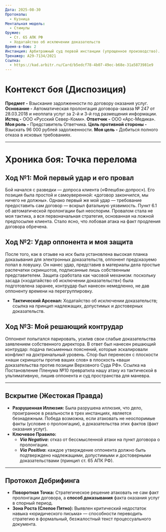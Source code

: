 ```yaml
---
Дата: 2025-08-30
Протоколы:
  - Кузница
Ментальная модель:
  - Стимулы
Оружие:
  - Ст. 65 АПК РФ
  - Ходатайство об исключении доказательств
Время-в-бою: 2
Инстанция: Арбитражный суд первой инстанции (упрощенное производство).
Тренажер: А29-7134/2021
Ссылка:
  - https://kad.arbitr.ru/Card/b5edcf78-4b07-49ec-b68e-31a5873981e9
---
```

# Контекст боя (Диспозиция) 
**Предмет -** Взыскание задолженности по договору оказания услуг.
**Основание -** Автоматическая пролонгация договора-заказа № 247 от 28.03.2018 и неоплата услуг за 2-й и 3-й год размещения информации.
**Истец -** ООО «Русский Север-Коми».
**Ответчик -** ООО «Арс-Медика».
**Моя роль -** Представитель Ответчика.
**Цель противной стороны -** Взыскать 96 000 рублей задолженности.
**Моя цель -** Добиться полного отказа в исковых требованиях.

---
# Хроника боя: Точка перелома
## **Ход №1: Мой первый удар и его провал**
Бой начался с разведки — допроса клиента («Флешбэк-допрос»). Его позиция была простой и самоуверенной: «договор закончился, мы ничего не должны». Однако первый же мой удар — требование предоставить сам договор — вскрыл фатальную уязвимость. Пункт 6.1 об автоматической пролонгации был неоспорим. Провалом стала не моя тактика, а вся первоначальная стратегия, основанная на ложной предпосылке клиента. Стало ясно, что лобовая атака на факт продления договора обречена.
## **Ход №2: Удар оппонента и моя защита**
После того, как в отзыве на иск была установлена высокая планка доказывания для электронных доказательств, оппонент предсказуемо попал в ловушку. Он нанес удар, представив в материалы дела простые распечатки скриншотов, подписанные лишь собственным представителем. Защита сработала как часовой механизм: поскольку засада («ходатайство об исключении доказательств») была подготовлена заранее, контрудар был нанесен немедленно, не дав оппоненту времени на перегруппировку.
- **Тактический Арсенал:** Ходатайство об исключении доказательств; ссылка на принцип надлежащих, допустимых и достоверных доказательств.
## **Ход №3: Мой решающий контрудар**
Оппонент попытался парировать, усилив свои слабые доказательства заявлением собственного директора. В ответ был нанесен решающий контрудар: подача письменных пояснений, которые эскалировали конфликт на доктринальный уровень. Спор был перенесен с плоскости «наши скриншоты против ваших слов» в плоскость «ваши доказательства против позиции Верховного Суда РФ». Ссылка на Постановление Пленума №10 превратила нашу атаку из тактической в ультимативную, лишив оппонента и суд пространства для маневра.

---
## **Вскрытие (Жестокая Правда)**
- **Разрушенная Иллюзия:** Была разрушена иллюзия, что дело, проигранное в реальности в трех инстанциях, является безнадежным. Победа возможна, если атаковать не неоспоримые факты (условие о пролонгации), а доказательства этих фактов (факт оказания услуг).
- **Ключевое Правило:** 
	- **_Via Negativa_:** отказ от бессмысленной атаки на пункт договора о пролонгации. 
	- **_Via Positiva_:** каждое утверждение оппонента должно быть подтверждено надлежащими, допустимыми и достоверными доказательствами (принцип ст. 65 АПК РФ).

---
## **Протокол Дебрифинга**
- **Поворотная Точка:** Стратегическое решение атаковать не сам факт пролонгации договора, а **способ доказывания** факта оказания услуг в спорный период.
- **Зона Роста (Слепое Пятно):** Выявлен критический недостаток навыка «юридического письма» — способности переводить стратегию в формальный, безжалостный текст процессуального документа.

